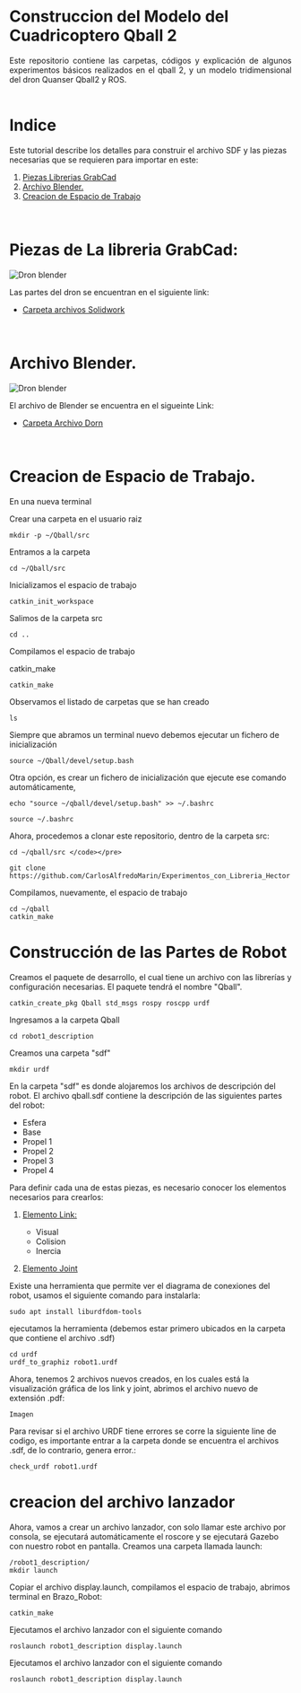 # Construccion del Modelo del Cuadricoptero Qball 2

<div style="text-align: justify">
Este repositorio contiene las carpetas, códigos y explicación de algunos experimentos básicos realizados en el qball 2, y un modelo tridimensional del dron Quanser Qball2 y ROS.
</div>  
<br> 


# Indice
Este tutorial describe los detalles para construir el archivo SDF y las piezas necesarias que se requieren para importar en este:

1. [Piezas Librerias GrabCad](#piezas-de-la-libreria-grabcad)
2. [Archivo Blender.](#archivo-blender)
3. [Creacion de Espacio de Trabajo](#creacion-de-espacio-de-trabajo)  

<br>


# Piezas de La libreria GrabCad:

![Dron blender](/imagenes/Partes_Solidwork.png)

Las partes del dron se encuentran en el siguiente link: 

* [Carpeta archivos Solidwork](http://www.limni.net)

<br>


# Archivo Blender.

![Dron blender](/imagenes/Dron_Blender.png)


El archivo de Blender se encuentra en el sigueinte Link: 

* [Carpeta Archivo Dorn](http://www.limni.net)

<br>


# Creacion de Espacio de Trabajo.

En una nueva terminal

Crear una carpeta en el usuario raiz

~~~ 
mkdir -p ~/Qball/src
~~~

Entramos a la carpeta


~~~ 
cd ~/Qball/src 
~~~

Inicializamos el espacio de trabajo

~~~ 
catkin_init_workspace 
~~~

Salimos de la carpeta src

~~~ 
cd .. 
~~~

Compilamos el espacio de trabajo

catkin_make 
~~~ 
catkin_make 
~~~

Observamos el listado de carpetas que se han creado

~~~
ls
~~~

Siempre que abramos un terminal nuevo debemos ejecutar un fichero de inicialización

~~~
source ~/Qball/devel/setup.bash 
~~~

Otra opción, es crear un fichero de inicialización que ejecute ese comando automáticamente,

~~~
echo "source ~/qball/devel/setup.bash" >> ~/.bashrc

source ~/.bashrc
~~~

Ahora, procedemos a clonar este repositorio, dentro de la carpeta src:



~~~
cd ~/qball/src </code></pre> 

git clone https://github.com/CarlosAlfredoMarin/Experimentos_con_Libreria_Hector
~~~

Compilamos, nuevamente, el espacio de trabajo

~~~
cd ~/qball
catkin_make
~~~

# Construcción de las Partes de Robot

Creamos el paquete de desarrollo, el cual tiene un archivo con las librerías y configuración necesarias.  El paquete tendrá el nombre "Qball".

~~~
catkin_create_pkg Qball std_msgs rospy roscpp urdf
~~~
Ingresamos a la carpeta Qball
~~~~
cd robot1_description
~~~~

Creamos una carpeta "sdf"
~~~
mkdir urdf
~~~

En la carpeta "sdf" es donde alojaremos los archivos de descripción del robot. El archivo qball.sdf contiene la descripción de las siguientes partes del robot:

- Esfera
- Base
- Propel 1
- Propel 2
- Propel 3
- Propel 4

Para definir cada una de estas piezas, es necesario conocer los elementos necesarios para crearlos:

1. [Elemento Link:](#)

    - Visual
    - Colision
    - Inercia

2. [Elemento Joint](#)

Existe una herramienta que permite ver el diagrama de conexiones del robot, usamos el siguiente comando para instalarla:
~~~
sudo apt install liburdfdom-tools
~~~
ejecutamos la herramienta (debemos estar primero ubicados en la carpeta que contiene el archivo .sdf)
~~~
cd urdf
urdf_to_graphiz robot1.urdf
~~~

Ahora, tenemos 2 archivos nuevos creados, en los cuales está la visualización gráfica de los link y joint, abrimos el archivo nuevo de extensión .pdf:

~~~
Imagen
~~~

Para revisar si el archivo URDF tiene errores se corre la siguiente line de codigo, es importante entrar a la carpeta donde se encuentra el archivos .sdf, de lo contrario, genera error.:
~~~
check_urdf robot1.urdf
~~~

# creacion del archivo lanzador

Ahora, vamos a crear un archivo lanzador, con solo llamar este archivo por consola, se ejecutará automáticamente el roscore y se ejecutará Gazebo con nuestro robot en pantalla. Creamos una carpeta llamada launch:
~~~
/robot1_description/
mkdir launch
~~~
Copiar el archivo display.launch, compilamos el espacio de trabajo, abrimos terminal en Brazo_Robot:
~~~
catkin_make
~~~
Ejecutamos el archivo lanzador con el siguiente comando
~~~
roslaunch robot1_description display.launch
~~~

Ejecutamos el archivo lanzador con el siguiente comando

~~~
roslaunch robot1_description display.launch
~~~








